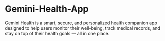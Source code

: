 ﻿# Gemini-Health-App
Gemini Health is a smart, secure, and personalized health companion app designed to help users monitor their well-being, track medical records, and stay on top of their health goals — all in one place.
